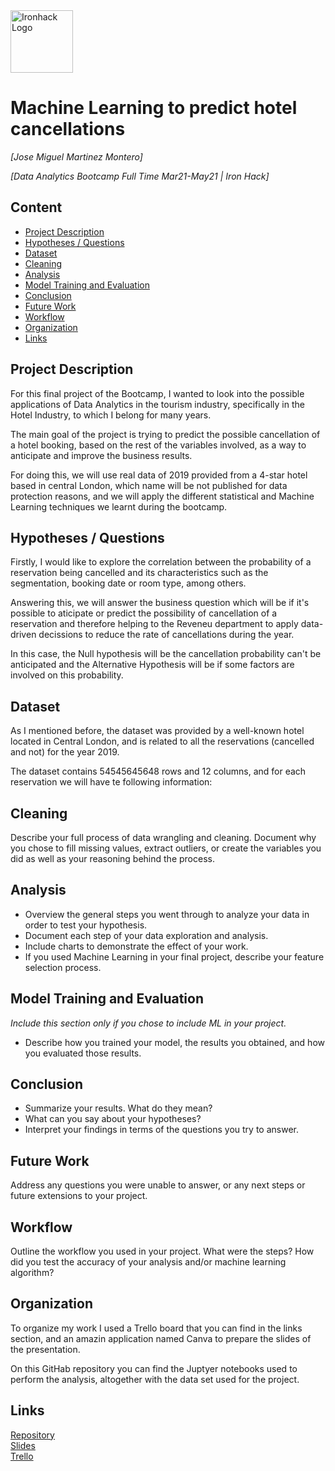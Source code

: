 <img src="https://bit.ly/2VnXWr2" alt="Ironhack Logo" width="100"/>

# Machine Learning to predict hotel cancellations
*[Jose Miguel Martinez Montero]*

*[Data Analytics Bootcamp Full Time Mar21-May21 | Iron Hack]*

## Content
- [Project Description](#project-description)
- [Hypotheses / Questions](#hypotheses-questions)
- [Dataset](#dataset)
- [Cleaning](#cleaning)
- [Analysis](#analysis)
- [Model Training and Evaluation](#model-training-and-evaluation)
- [Conclusion](#conclusion)
- [Future Work](#future-work)
- [Workflow](#workflow)
- [Organization](#organization)
- [Links](#links)

## Project Description

For this final project of the Bootcamp, I wanted to look into the possible applications of Data Analytics in the tourism industry, specifically in the Hotel Industry, to which I belong for many years. 

The main goal of the project is trying to predict the possible cancellation of a hotel booking, based on the rest of the variables involved, as a way to anticipate and improve the business results. 

For doing this, we will use real data of 2019 provided from a 4-star hotel based in central London, which name will be not published for data protection reasons, and we will apply the different statistical and Machine Learning techniques we learnt during the bootcamp.

## Hypotheses / Questions
Firstly, I would like to explore the correlation between the probability of a reservation being cancelled and its characteristics such as the segmentation, booking date or room type, among others.

Answering this, we will answer the business question which will be if it's possible to aticipate or predict the possibility of cancellation of a reservation and therefore helping to the Reveneu department to apply data-driven decissions to reduce the rate of cancellations during the year.

In this case, the Null hypothesis will be the cancellation probability can't be anticipated and the Alternative Hypothesis will be if some factors are involved on this probability.

## Dataset

As I mentioned before, the dataset was provided by a well-known hotel located in Central London, and is related to all the reservations (cancelled and not) for the year 2019.

The dataset contains 54545645648 rows and 12 columns, and for each reservation we will have te following information: 


## Cleaning
Describe your full process of data wrangling and cleaning. Document why you chose to fill missing values, extract outliers, or create the variables you did as well as your reasoning behind the process.

## Analysis
* Overview the general steps you went through to analyze your data in order to test your hypothesis.
* Document each step of your data exploration and analysis.
* Include charts to demonstrate the effect of your work.
* If you used Machine Learning in your final project, describe your feature selection process.

## Model Training and Evaluation
*Include this section only if you chose to include ML in your project.*
* Describe how you trained your model, the results you obtained, and how you evaluated those results.

## Conclusion
* Summarize your results. What do they mean?
* What can you say about your hypotheses?
* Interpret your findings in terms of the questions you try to answer.

## Future Work
Address any questions you were unable to answer, or any next steps or future extensions to your project.

## Workflow
Outline the workflow you used in your project. What were the steps?
How did you test the accuracy of your analysis and/or machine learning algorithm?

## Organization
To organize my work I used a Trello board that you can find in the links section, and an amazin application named Canva to prepare the slides of the presentation.

On this GitHab repository you can find the Juptyer notebooks used to perform the analysis, altogether with the data set used for the project.

## Links


[Repository](https://github.com/JoseMtnz/Project-Week-8-Final-Project)  
[Slides](https://www.canva.com/design/DAEeRqmhbEw/FD_VNRLcqHL8qYUI3DtQlQ/view?utm_content=DAEeRqmhbEw&utm_campaign=designshare&utm_medium=link&utm_source=sharebutton)  
[Trello](https://trello.com/b/zqJWZqOs/ml-for-hotel-cxls)  
